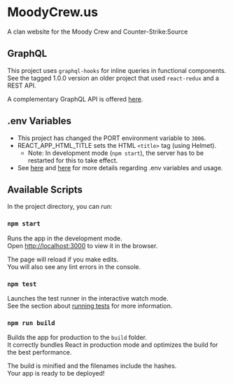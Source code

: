 # MoodyCrew.us

A clan website for the Moody Crew and Counter-Strike:Source

## GraphQL

This project uses `graphql-hooks` for inline queries in functional components. See the tagged 1.0.0 version an older project that used `react-redux` and a REST API.

A complementary GraphQL API is offered [here](https://github.com/daviddyess/steam-graphql).

## .env Variables

- This project has changed the PORT environment variable to `3006`.
- REACT_APP_HTML_TITLE sets the HTML `<title>` tag (using Helmet).
  - Note: In development mode (`npm start`), the server has to be restarted for this to take effect.
- See [here](https://create-react-app.dev/docs/advanced-configuration) and [here](https://create-react-app.dev/docs/adding-custom-environment-variables) for more details regarding .env variables and usage.

## Available Scripts

In the project directory, you can run:

### `npm start`

Runs the app in the development mode.<br>
Open [http://localhost:3000](http://localhost:3000) to view it in the browser.

The page will reload if you make edits.<br>
You will also see any lint errors in the console.

### `npm test`

Launches the test runner in the interactive watch mode.<br>
See the section about [running tests](https://facebook.github.io/create-react-app/docs/running-tests) for more information.

### `npm run build`

Builds the app for production to the `build` folder.<br>
It correctly bundles React in production mode and optimizes the build for the best performance.

The build is minified and the filenames include the hashes.<br>
Your app is ready to be deployed!

